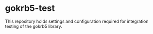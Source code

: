 # gokrb5-test

This repository holds settings and configuration required for integration testing of the gokrb5 library.
